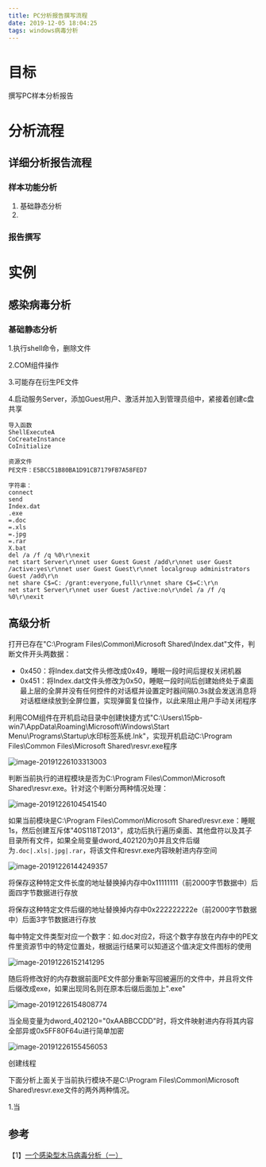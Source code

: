```yaml
---
title: PC分析报告撰写流程
date: 2019-12-05 18:04:25
tags: windows病毒分析
---
```


# 目标 

撰写PC样本分析报告

# 分析流程

## 详细分析报告流程

### 样本功能分析

1. 基础静态分析
2. 

### 报告撰写



# 实例

## 感染病毒分析

### 基础静态分析

1.执行shell命令，删除文件

2.COM组件操作

3.可能存在衍生PE文件

4.启动服务Server，添加Guest用户、激活并加入到管理员组中，紧接着创建c盘共享

```
导入函数
ShellExecuteA
CoCreateInstance
CoInitialize

资源文件
PE文件：E5BCC51B80BA1D91CB7179FB7A58FED7

字符串：
connect
send
Index.dat
.exe
=.doc
=.xls
=.jpg
=.rar
X.bat
del /a /f /q %0\r\nexit
net start Server\r\nnet user Guest Guest /add\r\nnet user Guest /active:yes\r\nnet user Guest Guest\r\nnet localgroup administrators Guest /add\r\n
net share C$=C: /grant:everyone,full\r\nnet share C$=C:\r\n
net start Server\r\nnet user Guest /active:no\r\ndel /a /f /q %0\r\nexit
```

## 高级分析

打开已存在"C:\Program Files\Common\Microsoft Shared\Index.dat"文件，判断文件开头两数据：

* 0x450：将Index.dat文件头修改成0x49，睡眠一段时间后提权关闭机器
* 0x451：将Index.dat文件头修改为0x50，睡眠一段时间后创建始终处于桌面最上层的全屏并没有任何控件的对话框并设置定时器间隔0.3s就会发送消息将对话框继续放到全屏位置，实现弹窗复位操作，以此来阻止用户手动关闭程序

利用COM组件在开机启动目录中创建快捷方式"C:\Users\15pb-win7\AppData\Roaming\Microsoft\Windows\Start Menu\Programs\Startup\水印标签系统.lnk"，实现开机启动C:\Program Files\Common Files\Microsoft Shared\resvr.exe程序

![image-20191226103313003](D:\Blog\source\_posts\PC分析报告撰写流程\image-20191226103313003.png)

判断当前执行的进程模块是否为C:\Program Files\Common\Microsoft Shared\resvr.exe。针对这个判断分两种情况处理：

![image-20191226104541540](D:\Blog\source\_posts\PC分析报告撰写流程\image-20191226104541540.png)

如果当前模块是C:\Program Files\Common\Microsoft Shared\resvr.exe：睡眠1s，然后创建互斥体"40S118T2013"，成功后执行遍历桌面、其他盘符以及其子目录所有文件，如果全局变量dword_402120为0并且文件后缀为`.doc|.xls|.jpg|.rar`，将该文件和resvr.exe内容映射进内存空间

![image-20191226144249357](D:\Blog\source\_posts\PC分析报告撰写流程\image-20191226144249357.png)

将保存这种特定文件长度的地址替换掉内存中0x11111111（前2000字节数据中）后面四字节数据进行存放

将保存这种特定文件后缀的地址替换掉内存中0x222222222e（前2000字节数据中）后面3字节数据进行存放

每中特定文件类型对应一个数字：如.doc对应2，将这个数字存放在内存中的PE文件里资源节中的特定位置处，根据运行结果可以知道这个值决定文件图标的使用

![image-20191226152141295](D:\Blog\source\_posts\PC分析报告撰写流程\image-20191226152141295.png)

随后将修改好的内存数据前面PE文件部分重新写回被遍历的文件中，并且将文件后缀改成exe，如果出现同名则在原本后缀后面加上".exe"

![image-20191226154808774](D:\Blog\source\_posts\PC分析报告撰写流程\image-20191226154808774.png)

当全局变量为dword_402120="0xAABBCCDD"时，将文件映射进内存将其内容全部异或0x5FF80F64u进行简单加密

![image-20191226155456053](D:\Blog\source\_posts\PC分析报告撰写流程\image-20191226155456053.png)

创建线程

 

下面分析上面关于当前执行模块不是C:\Program Files\Common\Microsoft Shared\resvr.exe文件的两外两种情况。

1.当

## 参考

【1】[一个感染型木马病毒分析（一）](https://blog.csdn.net/QQ1084283172/article/details/47280673)

